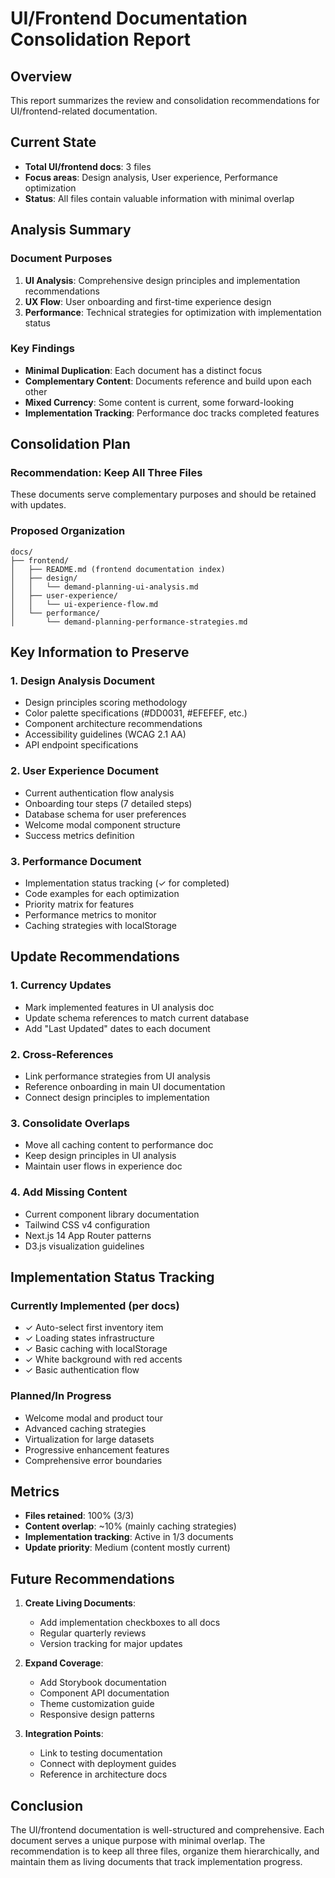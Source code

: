 # UI/Frontend Documentation Consolidation Report

## Overview
This report summarizes the review and consolidation recommendations for UI/frontend-related documentation.

## Current State
- **Total UI/frontend docs**: 3 files
- **Focus areas**: Design analysis, User experience, Performance optimization
- **Status**: All files contain valuable information with minimal overlap

## Analysis Summary

### Document Purposes
1. **UI Analysis**: Comprehensive design principles and implementation recommendations
2. **UX Flow**: User onboarding and first-time experience design
3. **Performance**: Technical strategies for optimization with implementation status

### Key Findings
- **Minimal Duplication**: Each document has a distinct focus
- **Complementary Content**: Documents reference and build upon each other
- **Mixed Currency**: Some content is current, some forward-looking
- **Implementation Tracking**: Performance doc tracks completed features

## Consolidation Plan

### Recommendation: Keep All Three Files
These documents serve complementary purposes and should be retained with updates.

### Proposed Organization

```
docs/
├── frontend/
│   ├── README.md (frontend documentation index)
│   ├── design/
│   │   └── demand-planning-ui-analysis.md
│   ├── user-experience/
│   │   └── ui-experience-flow.md
│   └── performance/
│       └── demand-planning-performance-strategies.md
```

## Key Information to Preserve

### 1. Design Analysis Document
- Design principles scoring methodology
- Color palette specifications (#DD0031, #EFEFEF, etc.)
- Component architecture recommendations
- Accessibility guidelines (WCAG 2.1 AA)
- API endpoint specifications

### 2. User Experience Document
- Current authentication flow analysis
- Onboarding tour steps (7 detailed steps)
- Database schema for user preferences
- Welcome modal component structure
- Success metrics definition

### 3. Performance Document
- Implementation status tracking (✓ for completed)
- Code examples for each optimization
- Priority matrix for features
- Performance metrics to monitor
- Caching strategies with localStorage

## Update Recommendations

### 1. Currency Updates
- Mark implemented features in UI analysis doc
- Update schema references to match current database
- Add "Last Updated" dates to each document

### 2. Cross-References
- Link performance strategies from UI analysis
- Reference onboarding in main UI documentation
- Connect design principles to implementation

### 3. Consolidate Overlaps
- Move all caching content to performance doc
- Keep design principles in UI analysis
- Maintain user flows in experience doc

### 4. Add Missing Content
- Current component library documentation
- Tailwind CSS v4 configuration
- Next.js 14 App Router patterns
- D3.js visualization guidelines

## Implementation Status Tracking

### Currently Implemented (per docs)
- ✓ Auto-select first inventory item
- ✓ Loading states infrastructure
- ✓ Basic caching with localStorage
- ✓ White background with red accents
- ✓ Basic authentication flow

### Planned/In Progress
- Welcome modal and product tour
- Advanced caching strategies
- Virtualization for large datasets
- Progressive enhancement features
- Comprehensive error boundaries

## Metrics

- **Files retained**: 100% (3/3)
- **Content overlap**: ~10% (mainly caching strategies)
- **Implementation tracking**: Active in 1/3 documents
- **Update priority**: Medium (content mostly current)

## Future Recommendations

1. **Create Living Documents**:
   - Add implementation checkboxes to all docs
   - Regular quarterly reviews
   - Version tracking for major updates

2. **Expand Coverage**:
   - Add Storybook documentation
   - Component API documentation
   - Theme customization guide
   - Responsive design patterns

3. **Integration Points**:
   - Link to testing documentation
   - Connect with deployment guides
   - Reference in architecture docs

## Conclusion

The UI/frontend documentation is well-structured and comprehensive. Each document serves a unique purpose with minimal overlap. The recommendation is to keep all three files, organize them hierarchically, and maintain them as living documents that track implementation progress.
